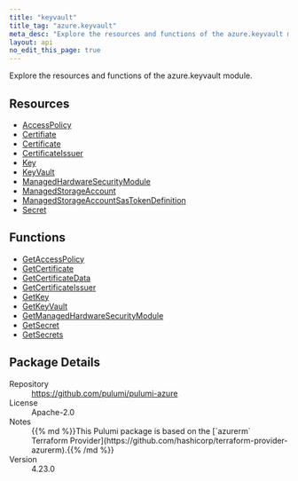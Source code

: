 ```yaml
---
title: "keyvault"
title_tag: "azure.keyvault"
meta_desc: "Explore the resources and functions of the azure.keyvault module."
layout: api
no_edit_this_page: true
---
```


<!-- WARNING: this file was generated by Pulumi Docs Generator. -->
<!-- Do not edit by hand unless you're certain you know what you are doing! -->

Explore the resources and functions of the azure.keyvault module.

<h2 id="resources">Resources</h2>
<ul class="api">
    <li><a href="accesspolicy" title="AccessPolicy"><span class="api-symbol api-symbol--resource"></span>AccessPolicy</a></li>
    <li><a href="certifiate" title="Certifiate"><span class="api-symbol api-symbol--resource"></span>Certifiate</a></li>
    <li><a href="certificate" title="Certificate"><span class="api-symbol api-symbol--resource"></span>Certificate</a></li>
    <li><a href="certificateissuer" title="CertificateIssuer"><span class="api-symbol api-symbol--resource"></span>CertificateIssuer</a></li>
    <li><a href="key" title="Key"><span class="api-symbol api-symbol--resource"></span>Key</a></li>
    <li><a href="keyvault" title="KeyVault"><span class="api-symbol api-symbol--resource"></span>KeyVault</a></li>
    <li><a href="managedhardwaresecuritymodule" title="ManagedHardwareSecurityModule"><span class="api-symbol api-symbol--resource"></span>ManagedHardwareSecurityModule</a></li>
    <li><a href="managedstorageaccount" title="ManagedStorageAccount"><span class="api-symbol api-symbol--resource"></span>ManagedStorageAccount</a></li>
    <li><a href="managedstorageaccountsastokendefinition" title="ManagedStorageAccountSasTokenDefinition"><span class="api-symbol api-symbol--resource"></span>ManagedStorageAccountSasTokenDefinition</a></li>
    <li><a href="secret" title="Secret"><span class="api-symbol api-symbol--resource"></span>Secret</a></li>
</ul>

<h2 id="functions">Functions</h2>
<ul class="api">
    <li><a href="getaccesspolicy" title="GetAccessPolicy"><span class="api-symbol api-symbol--function"></span>GetAccessPolicy</a></li>
    <li><a href="getcertificate" title="GetCertificate"><span class="api-symbol api-symbol--function"></span>GetCertificate</a></li>
    <li><a href="getcertificatedata" title="GetCertificateData"><span class="api-symbol api-symbol--function"></span>GetCertificateData</a></li>
    <li><a href="getcertificateissuer" title="GetCertificateIssuer"><span class="api-symbol api-symbol--function"></span>GetCertificateIssuer</a></li>
    <li><a href="getkey" title="GetKey"><span class="api-symbol api-symbol--function"></span>GetKey</a></li>
    <li><a href="getkeyvault" title="GetKeyVault"><span class="api-symbol api-symbol--function"></span>GetKeyVault</a></li>
    <li><a href="getmanagedhardwaresecuritymodule" title="GetManagedHardwareSecurityModule"><span class="api-symbol api-symbol--function"></span>GetManagedHardwareSecurityModule</a></li>
    <li><a href="getsecret" title="GetSecret"><span class="api-symbol api-symbol--function"></span>GetSecret</a></li>
    <li><a href="getsecrets" title="GetSecrets"><span class="api-symbol api-symbol--function"></span>GetSecrets</a></li>
</ul>

<h2 id="package-details">Package Details</h2>
<dl class="package-details">
	<dt>Repository</dt>
	<dd><a href="https://github.com/pulumi/pulumi-azure">https://github.com/pulumi/pulumi-azure</a></dd>
	<dt>License</dt>
	<dd>Apache-2.0</dd>
	<dt>Notes</dt>
	<dd>{{% md %}}This Pulumi package is based on the [`azurerm` Terraform Provider](https://github.com/hashicorp/terraform-provider-azurerm).{{% /md %}}</dd>
	<dt>Version</dt>
	<dd>4.23.0</dd>
</dl>

